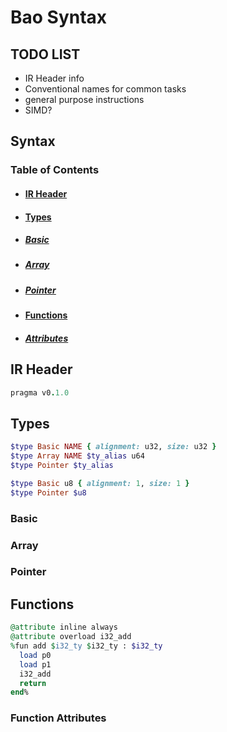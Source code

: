 # Bao Syntax

## TODO LIST

- IR Header info
- Conventional names for common tasks
- general purpose instructions
- SIMD?

## Syntax

### Table of Contents

- #### [IR Header](#ir-header)

- #### [Types](#types)

- ##### [Basic](#basic)

- ##### [Array](#array)

- ##### [Pointer](#pointer)

- #### [Functions](#function-attributes)

- ##### [Attributes](#attributes)

## IR Header

```ruby
pragma v0.1.0
```

## Types

```ruby
$type Basic NAME { alignment: u32, size: u32 }
$type Array NAME $ty_alias u64
$type Pointer $ty_alias
```

```ruby
$type Basic u8 { alignment: 1, size: 1 }
$type Pointer $u8
```

### Basic

### Array

### Pointer

## Functions

```ruby
@attribute inline always
@attribute overload i32_add
%fun add $i32_ty $i32_ty : $i32_ty
  load p0
  load p1
  i32_add
  return
end%
```

### Function Attributes
